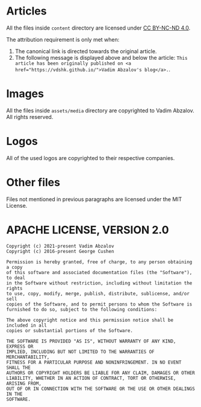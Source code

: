 # Articles

All the files inside `content` directory are licensed under
[CC BY-NC-ND 4.0](https://creativecommons.org/licenses/by-nc-nd/4.0/).

The attribution requirement is only met when:

1. The canonical link is directed towards the original article.
2. The following message is displayed above and below the article:
   `This article has been originally published on <a href="https://vdshk.github.io/">Vadim Abzalov's blog</a>.`.

# Images

All the files inside `assets/media` directory are copyrighted to Vadim Abzalov.
All rights reserved.

# Logos

All of the used logos are copyrighted to their respective companies.

# Other files

Files not mentioned in previous paragraphs are licensed under the MIT License.

# APACHE LICENSE, VERSION 2.0
```text
Copyright (c) 2021-present Vadim Abzalov
Copyright (c) 2016-present George Cushen

Permission is hereby granted, free of charge, to any person obtaining a copy
of this software and associated documentation files (the "Software"), to deal
in the Software without restriction, including without limitation the rights
to use, copy, modify, merge, publish, distribute, sublicense, and/or sell
copies of the Software, and to permit persons to whom the Software is
furnished to do so, subject to the following conditions:

The above copyright notice and this permission notice shall be included in all
copies or substantial portions of the Software.

THE SOFTWARE IS PROVIDED "AS IS", WITHOUT WARRANTY OF ANY KIND, EXPRESS OR
IMPLIED, INCLUDING BUT NOT LIMITED TO THE WARRANTIES OF MERCHANTABILITY,
FITNESS FOR A PARTICULAR PURPOSE AND NONINFRINGEMENT. IN NO EVENT SHALL THE
AUTHORS OR COPYRIGHT HOLDERS BE LIABLE FOR ANY CLAIM, DAMAGES OR OTHER
LIABILITY, WHETHER IN AN ACTION OF CONTRACT, TORT OR OTHERWISE, ARISING FROM,
OUT OF OR IN CONNECTION WITH THE SOFTWARE OR THE USE OR OTHER DEALINGS IN THE
SOFTWARE.
```
